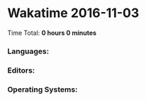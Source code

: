 # Wakatime 2016-11-03

Time Total: **0 hours 0 minutes**

### Languages:

### Editors:

### Operating Systems:

